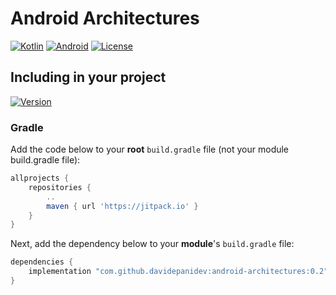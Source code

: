 # Android Architectures

[![Kotlin](https://img.shields.io/badge/kotlin-1.7.10-blue.svg?logo=kotlin)](http://kotlinlang.org)
[![Android](https://img.shields.io/badge/API-23%2B-brightgreen.svg?style=flat)]()
[![License](https://img.shields.io/github/license/davidepanidev/android-architectures?color=orange)]()


## Including in your project

[![Version](https://jitpack.io/v/davidepanidev/android-architectures.svg)](https://jitpack.io/#davidepanidev/android-architectures)

### Gradle
Add the code below to your **root** `build.gradle` file (not your module build.gradle file):
```gradle
allprojects {
    repositories {
        ..
        maven { url 'https://jitpack.io' }
    }
}
```

Next, add the dependency below to your **module**'s `build.gradle` file:

```gradle
dependencies {
    implementation "com.github.davidepanidev:android-architectures:0.2"
}
```